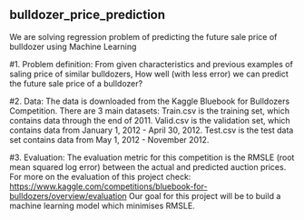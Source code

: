 ## bulldozer_price_prediction
We are solving regression problem of predicting the future sale price of bulldozer using Machine Learning

#1. Problem definition:
From given characteristics and previous examples of saling price of similar bulldozers, How well (with less error) we can predict the future sale price of a bulldozer?

#2. Data:
The data is downloaded from the Kaggle Bluebook for Bulldozers Competition.
There are 3 main datasets:
  Train.csv is the training set, which contains data through the end of 2011.
  Valid.csv is the validation set, which contains data from January 1, 2012 - April 30, 2012.
  Test.csv is the test data set contains data from May 1, 2012 - November 2012.

#3. Evaluation:
The evaluation metric for this competition is the RMSLE (root mean squared log error) between the actual and predicted auction prices.
For more on the evaluation of this project check: https://www.kaggle.com/competitions/bluebook-for-bulldozers/overview/evaluation
Our goal for this project will be to build a machine learning model which minimises RMSLE.
